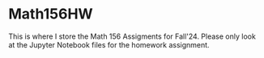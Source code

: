 # Math156HW

This is where I store the Math 156 Assigments for Fall'24. 
Please only look at the Jupyter Notebook files for the homework assignment. 
